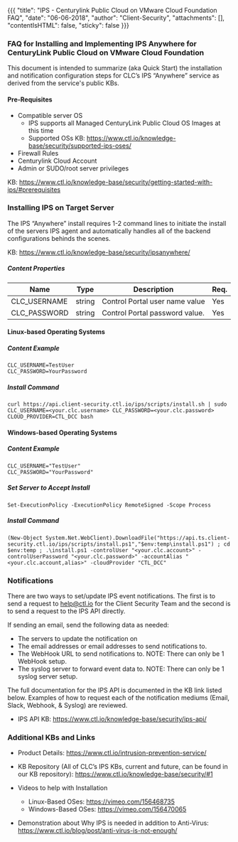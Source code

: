 {{{
  "title": "IPS - Centurylink Public Cloud on VMware Cloud Foundation FAQ",
  "date": "06-06-2018",
  "author": "Client-Security",
  "attachments": [],
  "contentIsHTML": false,
  "sticky": false
}}}
        
### FAQ for Installing and Implementing IPS Anywhere for CenturyLink Public Cloud on VMware Cloud Foundation
        
This document is intended to summarize (aka Quick Start) the installation and notification configuration steps for CLC’s IPS “Anywhere” service as derived from the service's public KBs.  
        
#### Pre-Requisites 
  * Compatible server OS 
    * IPS supports all Managed CenturyLink Public Cloud OS Images at this time
    * Supported OSs KB: https://www.ctl.io/knowledge-base/security/supported-ips-oses/
  * Firewall Rules
  * Centurylink Cloud Account
  * Admin or SUDO/root server privileges

KB: https://www.ctl.io/knowledge-base/security/getting-started-with-ips/#prerequisites 
        
### Installing IPS on Target Server
        
The IPS “Anywhere” install requires 1-2 command lines to initiate the install of the servers IPS agent and automatically handles all of the backend configurations behinds the scenes.   
        
KB: https://www.ctl.io/knowledge-base/security/ipsanywhere/
        
##### Content Properties

| Name | Type | Description | Req. |
| --- | --- | --- | --- |
| CLC_USERNAME | string | Control Portal user name value | Yes |
| CLC_PASSWORD | string | Control Portal password value. | Yes |

#### Linux-based Operating Systems

##### Content Example

    CLC_USERNAME=TestUser
    CLC_PASSWORD=YourPassword

##### Install Command

    curl https://api.client-security.ctl.io/ips/scripts/install.sh | sudo CLC_USERNAME=<your.clc.username> CLC_PASSWORD=<your.clc.password> CLOUD_PROVIDER=CTL_DCC bash


#### Windows-based Operating Systems

##### Content Example

    CLC_USERNAME="TestUser"
    CLC_PASSWORD="YourPassword"

##### Set Server to Accept Install

    Set-ExecutionPolicy -ExecutionPolicy RemoteSigned -Scope Process

##### Install Command 

    (New-Object System.Net.WebClient).DownloadFile("https://api.ts.client-security.ctl.io/ips/scripts/install.ps1","$env:temp\install.ps1") ; cd $env:temp ; .\install.ps1 -controlUser "<your.clc.account>" -controlUserPassword "<your.clc.password>" -accountAlias "<your.clc.account,alias>" -cloudProvider "CTL_DCC"



### Notifications
There are two ways to  set/update IPS event notifications.  The first is to send a request to help@ctl.io for the Client Security Team and the second is to send a request to the IPS API directly.  

If sending an email, send the following data as needed:
  * The servers to update the notification on
  * The email addresses or email addresses to send notifications to. 
  * The WebHook URL to send notifications to.  NOTE: There can only be 1 WebHook setup.
  * The syslog server to forward event data to.  NOTE: There can only be 1 syslog server setup.

The full documentation for the IPS API is documented in the KB link listed below.  Examples of how to request each of the notification mediums (Email, Slack, Webhook, & Syslog) are reviewed.   

  * IPS API KB: https://www.ctl.io/knowledge-base/security/ips-api/

### Additional KBs and Links
  * Product Details: https://www.ctl.io/intrusion-prevention-service/

  * KB Repository (All of CLC’s IPS KBs, current and future, can be found in our KB repository):  https://www.ctl.io/knowledge-base/security/#1
  * Videos to help with Installation
    * Linux-Based OSes: https://vimeo.com/156468735 
    * Windows-Based OSes: https://vimeo.com/156470065 
  * Demonstration about Why IPS is needed in addition to Anti-Virus: https://www.ctl.io/blog/post/anti-virus-is-not-enough/
